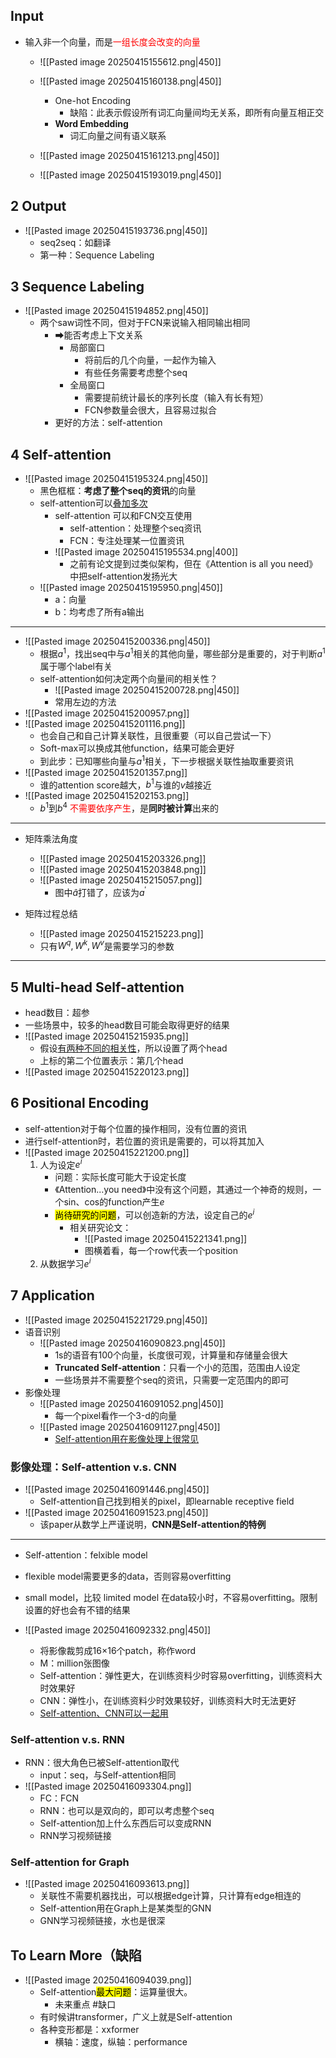 
## Input

- 输入非一个向量，而是<span style="color:red;">一组长度会改变的向量</span>
	- ![[Pasted image 20250415155612.png|450]]

	- ![[Pasted image 20250415160138.png|450]]
		- One-hot Encoding
			- 缺陷：此表示假设所有词汇向量间均无关系，即所有向量互相正交
		- **Word Embedding**
			- 词汇向量之间有语义联系
	
	- ![[Pasted image 20250415161213.png|450]]
	- ![[Pasted image 20250415193019.png|450]]

## 2 Output

- ![[Pasted image 20250415193736.png|450]]
	- seq2seq：如翻译
	- 第一种：Sequence Labeling

## 3 Sequence Labeling

- ![[Pasted image 20250415194852.png|450]]
	- 两个saw词性不同，但对于FCN来说输入相同输出相同
		- ➡能否考虑上下文关系
			- 局部窗口
				- 将前后的几个向量，一起作为输入
				- 有些任务需要考虑整个seq
			- 全局窗口
				- 需要提前统计最长的序列长度（输入有长有短）
				- FCN参数量会很大，且容易过拟合
		- 更好的方法：self-attention


## 4 Self-attention
 
- ![[Pasted image 20250415195324.png|450]]
	- 黑色框框：**考虑了整个seq的资讯**的向量
	- self-attention可以<u>叠加多次</u>
		- self-attention 可以和FCN交互使用
			- self-attention：处理整个seq资讯
			- FCN：专注处理某一位置资讯
		- ![[Pasted image 20250415195534.png|400]]
			- 之前有论文提到过类似架构，但在《Attention is all you need》中把self-attention发扬光大
	- ![[Pasted image 20250415195950.png|450]]
		- a：向量
		- b：均考虑了所有a输出

---

- ![[Pasted image 20250415200336.png|450]]
	- 根据$a^1$，找出seq中与$a^1$相关的其他向量，哪些部分是重要的，对于判断$a^1$属于哪个label有关
	-  self-attention如何决定两个向量间的相关性？
		- ![[Pasted image 20250415200728.png|450]]
		- 常用左边的方法
- ![[Pasted image 20250415200957.png]]
- ![[Pasted image 20250415201116.png]]
	- 也会自己和自己计算关联性，且很重要（可以自己尝试一下）
	- Soft-max可以换成其他function，结果可能会更好
	- 到此步：已知哪些向量与$a^1$相关，下一步根据关联性抽取重要资讯
- ![[Pasted image 20250415201357.png]]
	- 谁的attention score越大，$b^1$与谁的$v$越接近
- ![[Pasted image 20250415202153.png]]
	- $b^1$到$b^4$ <span style="color:red;">不需要依序产生</span>，是**同时被计算**出来的

---
- 矩阵乘法角度
	- ![[Pasted image 20250415203326.png]]
	- ![[Pasted image 20250415203848.png]]
	- ![[Pasted image 20250415215057.png]]
		- 图中$\hat{a}$打错了，应该为$a^{\prime}$

- 矩阵过程总结
	- ![[Pasted image 20250415215223.png]]
	- 只有$W^q,W^k,W^v$是需要学习的参数

---

## 5 Multi-head Self-attention

- head数目：超参
- 一些场景中，较多的head数目可能会取得更好的结果
- ![[Pasted image 20250415215935.png]]
	- 假设<u>有两种不同的相关性</u>，所以设置了两个head
	- 上标的第二个位置表示：第几个head
- ![[Pasted image 20250415220123.png]]

## 6 Positional Encoding

- self-attention对于每个位置的操作相同，没有位置的资讯
- 进行self-attention时，若位置的资讯是需要的，可以将其加入
- ![[Pasted image 20250415221200.png]]
	1. 人为设定$e^i$
		- 问题：实际长度可能大于设定长度
		- 《Attention...you need》中没有这个问题，其通过一个神奇的规则，一个sin、cos的function产生$e$
		- <mark class="highlight">尚待研究的问题</mark>，可以创造新的方法，设定自己的$e^i$
			- 相关研究论文：
				- ![[Pasted image 20250415221341.png]]
				- 图横着看，每一个row代表一个position
	2. 从数据学习$e^i$

## 7 Application
- ![[Pasted image 20250415221729.png|450]]
- 语音识别
	- ![[Pasted image 20250416090823.png|450]]
		- 1s的语音有100个向量，长度很可观，计算量和存储量会很大
		- **Truncated Self-attention**：只看一个小的范围，范围由人设定
		- 一些场景并不需要整个seq的资讯，只需要一定范围内的即可
- 影像处理
	- ![[Pasted image 20250416091052.png|450]]
		- 每一个pixel看作一个3-d的向量
	- ![[Pasted image 20250416091127.png|450]]
		- <u>Self-attention用在影像处理上很常见</u>

### 影像处理：Self-attention v.s. CNN

- ![[Pasted image 20250416091446.png|450]]
	- Self-attention自己找到相关的pixel，即learnable receptive field
- ![[Pasted image 20250416091523.png|450]]
	- 该paper从数学上严谨说明，**CNN是Self-attention的特例**

---
- Self-attention：felxible model
- flexible model需要更多的data，否则容易overfitting
- small model，比较 limited model 在data较小时，不容易overfitting。限制设置的好也会有不错的结果

- ![[Pasted image 20250416092332.png|450]]
	- 将影像裁剪成16×16个patch，称作word
	- M：million张图像
	- Self-attention：弹性更大，在训练资料少时容易overfitting，训练资料大时效果好
	- CNN：弹性小，在训练资料少时效果较好，训练资料大时无法更好
	- <u>Self-attention、CNN可以一起用</u>

### Self-attention v.s. RNN

- RNN：很大角色已被Self-attention取代
	- input：seq，与Self-attention相同
- ![[Pasted image 20250416093304.png]]
	- FC：FCN
	- RNN：也可以是双向的，即可以考虑整个seq
	- Self-attention加上什么东西后可以变成RNN
	- RNN学习视频链接

### Self-attention for Graph

- ![[Pasted image 20250416093613.png]]
	- 关联性不需要机器找出，可以根据edge计算，只计算有edge相连的
	- Self-attention用在Graph上是某类型的GNN
	- GNN学习视频链接，水也是很深

## To Learn More（缺陷

- ![[Pasted image 20250416094039.png]]
	- Self-attention<mark class="highlight">最大问题</mark>：运算量很大。
		- 未来重点 #缺口 
	- 有时候讲transformer，广义上就是Self-attention
	- 各种变形都是：xxformer
		- 横轴：速度，纵轴：performance